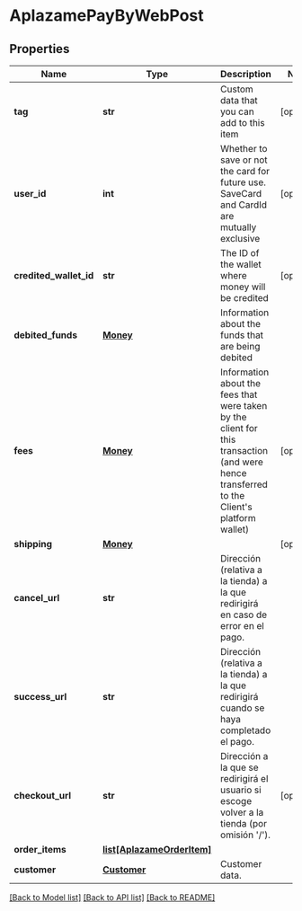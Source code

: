 # AplazamePayByWebPost

## Properties
Name | Type | Description | Notes
------------ | ------------- | ------------- | -------------
**tag** | **str** | Custom data that you can add to this item | [optional] 
**user_id** | **int** | Whether to save or not the card for future use. SaveCard and CardId are mutually exclusive | [optional] 
**credited_wallet_id** | **str** | The ID of the wallet where money will be credited | [optional] 
**debited_funds** | [**Money**](Money.md) | Information about the funds that are being debited | 
**fees** | [**Money**](Money.md) | Information about the fees that were taken by the client for this transaction (and were hence transferred to the Client&#39;s platform wallet) | [optional] 
**shipping** | [**Money**](Money.md) |  | [optional] 
**cancel_url** | **str** | Dirección (relativa a la tienda) a la que redirigirá en caso de error en el pago. | 
**success_url** | **str** | Dirección (relativa a la tienda) a la que redirigirá cuando se haya completado el pago. | 
**checkout_url** | **str** | Dirección a la que se redirigirá el usuario si escoge volver a la tienda (por omisión &#39;/&#39;). | [optional] 
**order_items** | [**list[AplazameOrderItem]**](AplazameOrderItem.md) |  | 
**customer** | [**Customer**](Customer.md) | Customer data. | 

[[Back to Model list]](../README.md#documentation-for-models) [[Back to API list]](../README.md#documentation-for-api-endpoints) [[Back to README]](../README.md)


